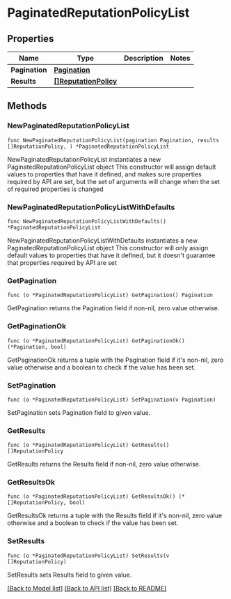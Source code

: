 # PaginatedReputationPolicyList

## Properties

Name | Type | Description | Notes
------------ | ------------- | ------------- | -------------
**Pagination** | [**Pagination**](Pagination.md) |  | 
**Results** | [**[]ReputationPolicy**](ReputationPolicy.md) |  | 

## Methods

### NewPaginatedReputationPolicyList

`func NewPaginatedReputationPolicyList(pagination Pagination, results []ReputationPolicy, ) *PaginatedReputationPolicyList`

NewPaginatedReputationPolicyList instantiates a new PaginatedReputationPolicyList object
This constructor will assign default values to properties that have it defined,
and makes sure properties required by API are set, but the set of arguments
will change when the set of required properties is changed

### NewPaginatedReputationPolicyListWithDefaults

`func NewPaginatedReputationPolicyListWithDefaults() *PaginatedReputationPolicyList`

NewPaginatedReputationPolicyListWithDefaults instantiates a new PaginatedReputationPolicyList object
This constructor will only assign default values to properties that have it defined,
but it doesn't guarantee that properties required by API are set

### GetPagination

`func (o *PaginatedReputationPolicyList) GetPagination() Pagination`

GetPagination returns the Pagination field if non-nil, zero value otherwise.

### GetPaginationOk

`func (o *PaginatedReputationPolicyList) GetPaginationOk() (*Pagination, bool)`

GetPaginationOk returns a tuple with the Pagination field if it's non-nil, zero value otherwise
and a boolean to check if the value has been set.

### SetPagination

`func (o *PaginatedReputationPolicyList) SetPagination(v Pagination)`

SetPagination sets Pagination field to given value.


### GetResults

`func (o *PaginatedReputationPolicyList) GetResults() []ReputationPolicy`

GetResults returns the Results field if non-nil, zero value otherwise.

### GetResultsOk

`func (o *PaginatedReputationPolicyList) GetResultsOk() (*[]ReputationPolicy, bool)`

GetResultsOk returns a tuple with the Results field if it's non-nil, zero value otherwise
and a boolean to check if the value has been set.

### SetResults

`func (o *PaginatedReputationPolicyList) SetResults(v []ReputationPolicy)`

SetResults sets Results field to given value.



[[Back to Model list]](../README.md#documentation-for-models) [[Back to API list]](../README.md#documentation-for-api-endpoints) [[Back to README]](../README.md)


